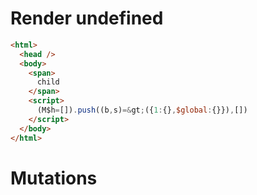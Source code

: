 # Render undefined
```html
<html>
  <head />
  <body>
    <span>
      child
    </span>
    <script>
      (M$h=[]).push((b,s)=&gt;({1:{},$global:{}}),[])
    </script>
  </body>
</html>
```

# Mutations
```

```